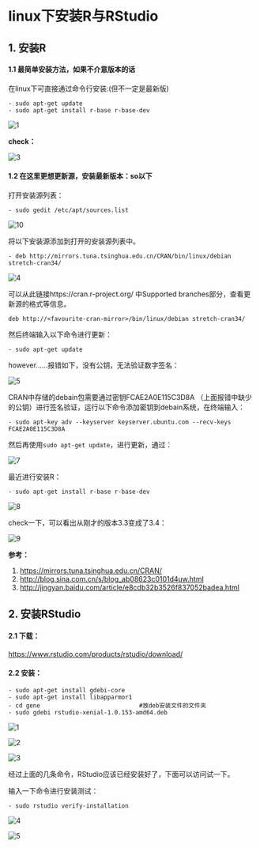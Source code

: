 # linux下安装R与RStudio

## 1. 安装R

#### 1.1 最简单安装方法，如果不介意版本的话

在linux下可直接通过命令行安装:(但不一定是最新版)

```
- sudo apt-get update
- sudo apt-get install r-base r-base-dev
```

![1](/home/vickyleexy/Desktop/genesoftware/R/1.png)

**check：**

![3](/home/vickyleexy/Desktop/genesoftware/R/3.png)

#### 1.2 在这里更想更新源，安装最新版本：so以下

打开安装源列表：

```
- sudo gedit /etc/apt/sources.list 
```

![10](/home/vickyleexy/Desktop/genesoftware/R/10.png)

将以下安装源添加到打开的安装源列表中。

```
- deb http://mirrors.tuna.tsinghua.edu.cn/CRAN/bin/linux/debian stretch-cran34/
```

![4](/home/vickyleexy/Desktop/genesoftware/R/4.png)

可以从此链接https://cran.r-project.org/ 中Supported branches部分，查看更新源的格式等信息。

```
deb http://<favourite-cran-mirror>/bin/linux/debian stretch-cran34/
```

然后终端输入以下命令进行更新：

```
- sudo apt-get update
```

however……报错如下，没有公钥，无法验证数字签名：

![5](/home/vickyleexy/Desktop/genesoftware/R/5.png)

CRAN中存储的debain包需要通过密钥FCAE2A0E115C3D8A （上面报错中缺少的公钥）进行签名验证，运行以下命令添加密钥到debain系统，在终端输入：

```
- sudo apt-key adv --keyserver keyserver.ubuntu.com --recv-keys FCAE2A0E115C3D8A 
```

然后再使用`sudo apt-get update`，进行更新，通过：

![7](/home/vickyleexy/Desktop/genesoftware/R/7.png)

最近进行安装R：

```
- sudo apt-get install r-base r-base-dev
```

![8](/home/vickyleexy/Desktop/genesoftware/R/8.png)

check一下，可以看出从刚才的版本3.3变成了3.4：

![9](/home/vickyleexy/Desktop/genesoftware/R/9.png)

**参考：**

1. https://mirrors.tuna.tsinghua.edu.cn/CRAN/
2. http://blog.sina.com.cn/s/blog_ab08623c0101d4uw.html
3. http://jingyan.baidu.com/article/e8cdb32b3526f837052badea.html

## 2. 安装RStudio

#### 2.1 下载：

https://www.rstudio.com/products/rstudio/download/

#### 2.2 安装：

```
- sudo apt-get install gdebi-core
- sudo apt-get install libapparmor1
- cd gene                            #放deb安装文件的文件夹
- sudo gdebi rstudio-xenial-1.0.153-amd64.deb
```

![1](/home/vickyleexy/Desktop/genesoftware/rstdio/1.png)

![2](/home/vickyleexy/Desktop/genesoftware/rstdio/2.png)

![3](/home/vickyleexy/Desktop/genesoftware/rstdio/3.png)

经过上面的几条命令，RStudio应该已经安装好了，下面可以访问试一下。

输入一下命令进行安装测试：

```
- sudo rstudio verify-installation
```

![4](/home/vickyleexy/Desktop/genesoftware/rstdio/4.png)

![5](/home/vickyleexy/Desktop/genesoftware/rstdio/5.png)

